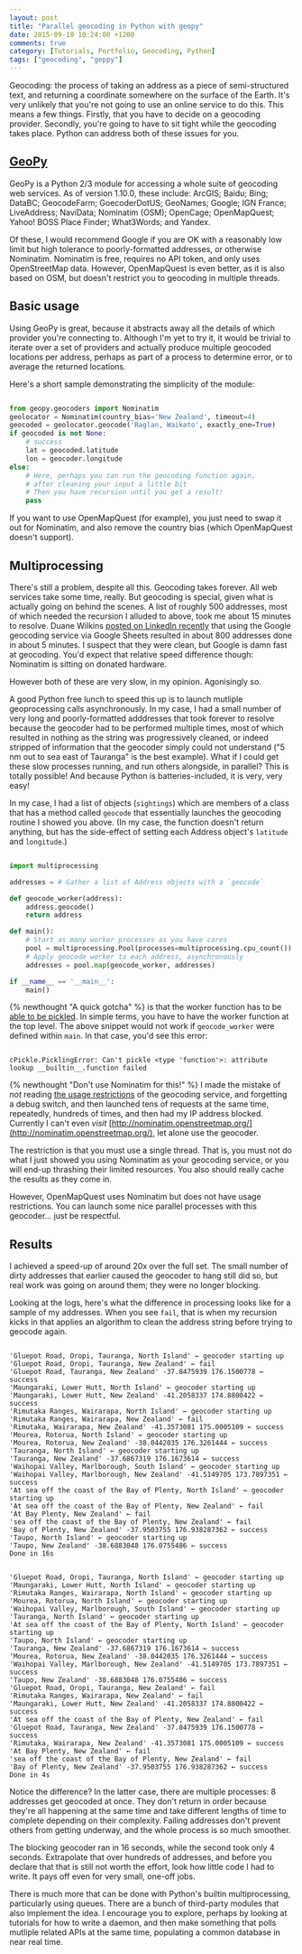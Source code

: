 ```yaml
---
layout: post
title: "Parallel geocoding in Python with geopy"
date: 2015-09-10 10:24:00 +1200
comments: true
category: [Tutorials, Portfolio, Geocoding, Python]
tags: ["geocoding", "geppy"]
---
```


Geocoding: the process of taking an address as a piece of semi-structured text, and returning a coordinate somewhere on the surface of the Earth. It's very unlikely that you're not going to use an online service to do this. This means a few things. Firstly, that you have to decide on a geocoding provider. Secondly, you're going to have to sit tight while the geocoding takes place. Python can address both of these issues for you.

## [GeoPy](https://geopy.readthedocs.org/en/1.11.0/)

GeoPy is a Python 2/3 module for accessing a whole suite of geocoding web services. As of version 1.10.0, these include: ArcGIS; Baidu; Bing; DataBC; GeocodeFarm; GoecoderDotUS; GeoNames; Google; IGN France; LiveAddress; NaviData; Nominatim (OSM); OpenCage; OpenMapQuest; Yahoo! BOSS Place Finder; What3Words; and Yandex.

Of these, I would recommend Google if you are OK with a reasonably low limit but high tolerance to poorly-formatted addresses, or otherwise Nominatim. Nominatim is free, requires no API token, and only uses OpenStreetMap data. However, OpenMapQuest is even better, as it is also based on OSM, but doesn't restrict you to geocoding in multiple threads.

## Basic usage

Using GeoPy is great, because it abstracts away all the details of which provider you're connecting to. Although I'm yet to try it, it would be trivial to iterate over a set of providers and actually produce multiple geocoded locations per address, perhaps as part of a process to determine error, or to average the returned locations.

Here's a short sample demonstrating the simplicity of the module:

```python

from geopy.geocoders import Nominatim
geolocator = Nominatim(country_bias='New Zealand', timeout=4)
geocoded = geolocator.geocode('Raglan, Waikato', exactly_one=True)
if geocoded is not None:
    # success
    lat = geocoded.latitude
    lon = geocoder.longitude
else:
    # Here, perhaps you can run the geocoding function again,
    # after cleaning your input a little bit
    # Then you have recursion until you get a result!
    pass
```

If you want to use OpenMapQuest (for example), you just need to swap it out for Nominatim, and also remove the country bias (which OpenMapQuest doesn't support).

## Multiprocessing

There's still a problem, despite all this. Geocoding takes forever. All web services take some time, really. But geocoding is special, given what is actually going on behind the scenes. A list of roughly 500 addresses, most of which needed the recursion I alluded to above, took me about 15 minutes to resolve. Duane Wilkins [posted on LinkedIn recently](https://www.linkedin.com/pulse/easy-address-geocoding-duane-wilkins) that using the Google geocoding service via Google Sheets resulted in about 800 addresses done in about 5 minutes. I suspect that they were clean, but Google is damn fast at geocoding. You'd expect that relative speed difference though: Nominatim is sitting on donated hardware.

However both of these are very slow, in my opinion. Agonisingly so.

A good Python free lunch to speed this up is to launch mutliple geoprocessing calls asynchronously. In my case, I had a small number of very long and poorly-formatted adddresses that took forever to resolve because the geocoder had to be performed multiple times, most of which resulted in nothing as the string was progressively cleaned, or indeed stripped of information that the geocoder simply could not understand ("5 nm out to sea east of Tauranga" is the best example). What if I could get these slow processes running, and run others alongside, in parallel? This is totally possible! And because Python is batteries-included, it is very, very easy!

In my case, I had a list of objects (`sightings`) which are members of a class that has a method called `geocode` that essentially launches the geocoding routine I showed you above. (In my case, the function doesn't return anything, but has the side-effect of setting each Address object's `latitude` and `longitude`.)

```python

import multiprocessing

addresses = # Gather a list of Address objects with a `geocode`

def geocode_worker(address):
    address.geocode()
    return address

def main():
    # Start as many worker processes as you have cores
    pool = multiprocessing.Pool(processes=multiprocessing.cpu_count())
    # Apply geocode worker to each address, asynchronously
    addresses = pool.map(geocode_worker, addresses)

if __name__ == '__main__':
    main()
```

{% newthought "A quick gotcha" %} is that the worker function has to be [able to be pickled](http://docs.python.org/library/pickle.html#what-can-be-pickled-and-unpickled). In simple terms, you have to have the worker function at the top level. The above snippet would not work if `geocode_worker` were defined within `main`. In that case, you'd see this error:

```

cPickle.PicklingError: Can't pickle <type 'function'>: attribute lookup __builtin__.function failed
```

{% newthought "Don't use Nominatim for this!" %} I made the mistake of *not* reading [the usage restrictions](http://nominatim.openstreetmap.org/) of the geocoding service, and forgetting a debug switch, and then launched tens of requests at the same time, repeatedly, hundreds of times, and then had my IP address blocked. Currently I can't even *visit* [http://nominatim.openstreetmap.org/](http://nominatim.openstreetmap.org/), let alone use the geocoder.

The restriction is that you must use a single thread. That is, you must not do what I just showed you using Nominatim as your geocoding service, or you will end-up thrashing their limited resources. You also should really cache the results as they come in.

However, OpenMapQuest uses Nominatim but does not have usage restrictions. You can launch some nice parallel processes with this geocoder... just be respectful.

## Results

I achieved a speed-up of around 20x over the full set. The small number of dirty addresses that earlier caused the geocoder to hang still did so, but real work was going on around them; they were no longer blocking.

Looking at the logs, here's what the difference in processing looks like for a sample of my addresses. When you see `fail`, that is when my recursion kicks in that applies an algorithm to clean the address string before trying to geocode again.

```

'Gluepot Road, Oropi, Tauranga, North Island' ← geocoder starting up
'Gluepot Road, Oropi, Tauranga, New Zealand' ← fail
'Gluepot Road, Tauranga, New Zealand' -37.8475939 176.1500778 ← success
'Maungaraki, Lower Hutt, North Island' ← geocoder starting up
'Maungaraki, Lower Hutt, New Zealand' -41.2058337 174.8800422 ← success
'Rimutaka Ranges, Wairarapa, North Island' ← geocoder starting up
'Rimutaka Ranges, Wairarapa, New Zealand' ← fail
'Rimutaka, Wairarapa, New Zealand' -41.3573081 175.0005109 ← success
'Mourea, Rotorua, North Island' ← geocoder starting up
'Mourea, Rotorua, New Zealand' -38.0442035 176.3261444 ← success
'Tauranga, North Island' ← geocoder starting up
'Tauranga, New Zealand' -37.6867319 176.1673614 ← success
'Waihopai Valley, Marlborough, South Island' ← geocoder starting up
'Waihopai Valley, Marlborough, New Zealand' -41.5149705 173.7897351 ← success
'At sea off the coast of the Bay of Plenty, North Island' ← geocoder starting up
'At sea off the coast of the Bay of Plenty, New Zealand' ← fail
'At Bay Plenty, New Zealand' ← fail
'sea off the coast of the Bay of Plenty, New Zealand' ← fail
'Bay of Plenty, New Zealand' -37.9503755 176.938287362 ← success
'Taupo, North Island' ← geocoder starting up
'Taupo, New Zealand' -38.6883048 176.0755486 ← success
Done in 16s
```

```

'Gluepot Road, Oropi, Tauranga, North Island' ← geocoder starting up
'Maungaraki, Lower Hutt, North Island' ← geocoder starting up
'Rimutaka Ranges, Wairarapa, North Island' ← geocoder starting up
'Mourea, Rotorua, North Island' ← geocoder starting up
'Waihopai Valley, Marlborough, South Island' ← geocoder starting up
'Tauranga, North Island' ← geocoder starting up
'At sea off the coast of the Bay of Plenty, North Island' ← geocoder starting up
'Taupo, North Island' ← geocoder starting up
'Tauranga, New Zealand' -37.6867319 176.1673614 ← success
'Mourea, Rotorua, New Zealand' -38.0442035 176.3261444 ← success
'Waihopai Valley, Marlborough, New Zealand' -41.5149705 173.7897351 ← success
'Taupo, New Zealand' -38.6883048 176.0755486 ← success
'Gluepot Road, Oropi, Tauranga, New Zealand' ← fail
'Rimutaka Ranges, Wairarapa, New Zealand' ← fail
'Maungaraki, Lower Hutt, New Zealand' -41.2058337 174.8800422 ← success
'At sea off the coast of the Bay of Plenty, New Zealand' ← fail
'Gluepot Road, Tauranga, New Zealand' -37.8475939 176.1500778 ← success
'Rimutaka, Wairarapa, New Zealand' -41.3573081 175.0005109 ← success
'At Bay Plenty, New Zealand' ← fail
'sea off the coast of the Bay of Plenty, New Zealand' ← fail
'Bay of Plenty, New Zealand' -37.9503755 176.938287362 ← success
Done in 4s
```

Notice the difference? In the latter case, there are multiple processes: 8 addresses get geocoded at once. They don't return in order because they're all happening at the same time and take different lengths of time to complete depending on their complexity. Failing addresses don't prevent others from getting underway, and the whole process is so much smoother.

The blocking geocoder ran in 16 seconds, while the second took only 4 seconds. Extrapolate that over hundreds of addresses, and before you declare that that is still not worth the effort, look how little code I had to write. It pays off even for very small, one-off jobs.

There is much more that can be done with Python's builtin multiprocessing, particularly using queues. There are a bunch of third-party modules that also implement the idea. I encourage you to explore, perhaps by looking at tutorials for how to write a daemon, and then make something that polls mutliple related APIs at the same time, populating a common database in near real time.
